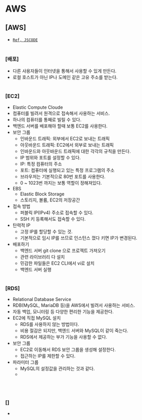 # AWS

## [AWS]
* [`Ref, JSCODE`](https://www.youtube.com/watch?v=Jd7xdvwY_VQ&list=PLtUgHNmvcs6qr33RT-UiguSsCr_2Gq0S3&index=2)
<br><br>

### [배포]
* 다른 사용자들이 인터넷을 통해서 사용할 수 있게 만든다.
* 로컬 호스트가 아닌 IP나 도메인 같은 고유 주소를 받는다.
<br><br>

### [EC2]
* Elastic Compute Cloude
* 컴퓨터를 빌려서 원격으로 접속해서 사용하는 서비스.
* 하나의 컴퓨터를 통째로 빌릴 수 있다.
* 백엔드 서버를 배포해야 할때 보통 EC2를 사용한다.
* 보안 그룹
    * 인바운드 트래픽: 외부에서 EC2로 보내는 트래픽
    * 아웃바운드 트래픽: EC2에서 외부로 보내는 트래픽
    * 인바운드와 아웃바운드 트래픽에 대한 각각의 규칙을 만든다.
    * IP 범위와 포트를 설정할 수 있다.
    * IP: 특정 컴퓨터의 주소
    * 포트: 컴퓨터에 실행되고 있는 특정 프로그램의 주소
    * 브라우저는 기본적으로 80번 포트를 사용한다.
    * 0 ~ 1023번 까지는 보통 역할이 정해져있다.
* EBS
    * Elastic Block Storage
    * 스토리지, 볼륨, EC2의 저장공간
* 접속 방법
    * 퍼블릭 IP(IPv4) 주소로 접속할 수 있다.
    * SSH 키 등록해서도 접속할 수 있다.
* 탄력적 IP
    * 고정 IP를 할당할 수 있는 것.
    * 기본적으로 임시 IP를 쓰므로 인스턴스 껐다 키면 IP가 변경된다.
* 배포하기
    * 백엔드 서버 git clone 으로 프로젝트 가져오기
    * 관련 라이브러리 다 설치
    * 민감한 파일들은 EC2 CLI에서 vi로 설치
    * 백엔드 서버 실행
<br><br>

### [RDS]
* Relational Database Service
* RDB(MySQL, MariaDB 등)을 AWS에서 빌려서 사용하는 서비스.
* 자동 백업, 모니터링 등 다양한 편리한 기능을 제공한다.
* EC2에 직접 MySQL 설치
    * RDS를 사용하지 않는 방법이다.
    * 비용 절감은 되지만, 백엔드 서버와 MySQL이 같이 죽는다.
    * RDS에서 제공하는 부가 기능을 사용할 수 없다.
* 보안 그룹
    * EC2로 이동해서 RDS 보안 그룹을 생성해 설정한다.
    * 접근하는 IP를 제한할 수 있다.
* 파라미터 그룹
    * MySQL의 설정값을 관리하는 것과 같다.
    * 
<br><br>

### []
* 
<br><br>
